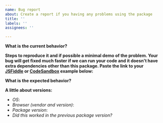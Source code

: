 ```yaml
---
name: Bug report
about: Create a report if you having any problems using the package
title: ''
labels: ''
assignees: ''

---
```


**What is the current behavior?**

**Steps to reproduce it and if possible a minimal demo of the problem. Your bug will get fixed much faster if we can run your code and it doesn't have extra dependencies other than this package. Paste the link to your [JSFiddle](https://jsfiddle.net) or [CodeSandbox](https://codesandbox.io) example below:**

**What is the expected behavior?**

**A little about versions:**  
- _OS_: 
- _Browser (vendor and version)_: 
- _Package version_: 
- _Did this worked in the previous package version?_
